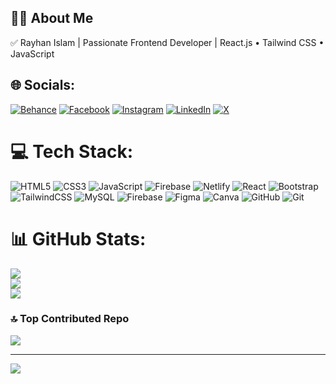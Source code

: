 ## 👨‍💻 About Me
✅ Rayhan Islam | Passionate Frontend Developer | React.js • Tailwind CSS • JavaScript
## 🌐 Socials:
[![Behance](https://img.shields.io/badge/Behance-1769ff?logo=behance&logoColor=white)](https://behance.net/rayhan_islam) [![Facebook](https://img.shields.io/badge/Facebook-%231877F2.svg?logo=Facebook&logoColor=white)](https://facebook.com/rayhan5877) [![Instagram](https://img.shields.io/badge/Instagram-%23E4405F.svg?logo=Instagram&logoColor=white)](https://instagram.com/rayhanislam_official) [![LinkedIn](https://img.shields.io/badge/LinkedIn-%230077B5.svg?logo=linkedin&logoColor=white)](https://linkedin.com/in/rayhanislam01) [![X](https://img.shields.io/badge/X-black.svg?logo=X&logoColor=white)](https://x.com/rayhanislam01) 

# 💻 Tech Stack:
![HTML5](https://img.shields.io/badge/html5-%23E34F26.svg?style=for-the-badge&logo=html5&logoColor=white) ![CSS3](https://img.shields.io/badge/css3-%231572B6.svg?style=for-the-badge&logo=css3&logoColor=white) ![JavaScript](https://img.shields.io/badge/javascript-%23323330.svg?style=for-the-badge&logo=javascript&logoColor=%23F7DF1E) ![Firebase](https://img.shields.io/badge/firebase-%23039BE5.svg?style=for-the-badge&logo=firebase) ![Netlify](https://img.shields.io/badge/netlify-%23000000.svg?style=for-the-badge&logo=netlify&logoColor=#00C7B7) ![React](https://img.shields.io/badge/react-%2320232a.svg?style=for-the-badge&logo=react&logoColor=%2361DAFB) ![Bootstrap](https://img.shields.io/badge/bootstrap-%238511FA.svg?style=for-the-badge&logo=bootstrap&logoColor=white) ![TailwindCSS](https://img.shields.io/badge/tailwindcss-%2338B2AC.svg?style=for-the-badge&logo=tailwind-css&logoColor=white) ![MySQL](https://img.shields.io/badge/mysql-4479A1.svg?style=for-the-badge&logo=mysql&logoColor=white) ![Firebase](https://img.shields.io/badge/firebase-a08021?style=for-the-badge&logo=firebase&logoColor=ffcd34) ![Figma](https://img.shields.io/badge/figma-%23F24E1E.svg?style=for-the-badge&logo=figma&logoColor=white) ![Canva](https://img.shields.io/badge/Canva-%2300C4CC.svg?style=for-the-badge&logo=Canva&logoColor=white) ![GitHub](https://img.shields.io/badge/github-%23121011.svg?style=for-the-badge&logo=github&logoColor=white) ![Git](https://img.shields.io/badge/git-%23F05033.svg?style=for-the-badge&logo=git&logoColor=white)
# 📊 GitHub Stats:
![](https://github-readme-stats.vercel.app/api?username=ThisIsRayhanHub&theme=dark&hide_border=false&include_all_commits=false&count_private=false)<br/>
![](https://nirzak-streak-stats.vercel.app/?user=ThisIsRayhanHub&theme=dark&hide_border=false)<br/>
![](https://github-readme-stats.vercel.app/api/top-langs/?username=ThisIsRayhanHub&theme=dark&hide_border=false&include_all_commits=false&count_private=false&layout=compact)

### 🔝 Top Contributed Repo
![](https://github-contributor-stats.vercel.app/api?username=ThisIsRayhanHub&limit=5&theme=dark&combine_all_yearly_contributions=true)

---
[![](https://visitcount.itsvg.in/api?id=ThisIsRayhanHub&icon=0&color=0)](https://visitcount.itsvg.in)

<!-- Proudly created with GPRM ( https://gprm.itsvg.in ) -->
